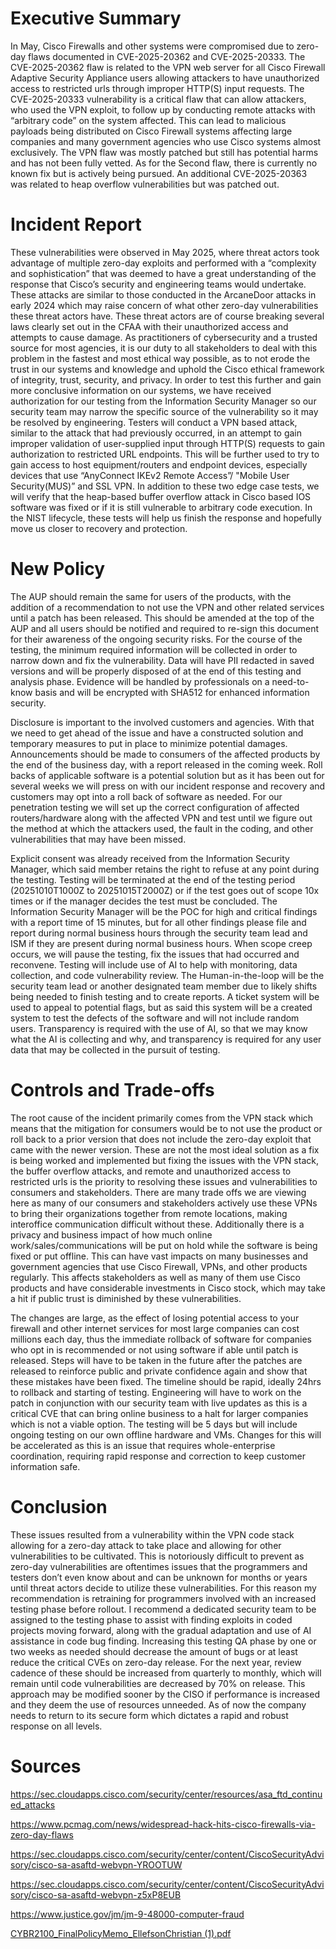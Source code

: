 # Executive Summary
In May, Cisco Firewalls and other systems were compromised due to zero-day flaws documented in CVE-2025-20362 and CVE-2025-20333. The CVE-2025-20362 flaw is related to the VPN web server for all Cisco Firewall Adaptive Security Appliance users allowing attackers to have unauthorized access to restricted urls through improper HTTP(S) input requests. The CVE-2025-20333 vulnerability is a critical flaw that can allow attackers, who used the VPN exploit, to follow up by conducting remote attacks with “arbitrary code” on the system affected. This can lead to malicious payloads being distributed on Cisco Firewall systems affecting large companies and many government agencies who use Cisco systems almost exclusively. The VPN flaw was mostly patched but still has potential harms and has not been fully vetted. As for the Second flaw, there is currently no known fix but is actively being pursued. An additional CVE-2025-20363 was related to heap overflow vulnerabilities but was patched out.


# Incident Report

These vulnerabilities were observed in May 2025, where threat actors took advantage of multiple zero-day exploits and performed with a “complexity and sophistication” that was deemed to have a great understanding of the response that Cisco’s security and engineering teams would undertake. These attacks are similar to those conducted in the ArcaneDoor attacks in early 2024 which may raise concern of what other zero-day vulnerabilities these threat actors have. These threat actors are of course breaking several laws clearly set out in the CFAA with their unauthorized access and attempts to cause damage. As practitioners of cybersecurity and a trusted source for most agencies, it is our duty to all stakeholders to deal with this problem in the fastest and most ethical way possible, as to not erode the trust in our systems and knowledge and uphold the Cisco ethical framework of integrity, trust, security, and privacy. In order to test this further and gain more conclusive information on our systems, we have received authorization for our testing from the Information Security Manager so our security team may narrow the specific source of the vulnerability so it may be resolved by engineering. Testers will conduct a VPN based attack, similar to the attack that had previously occurred, in an attempt to gain improper validation of user-supplied input through HTTP(S) requests to gain authorization to restricted URL endpoints. This will be further used to try to gain access to host equipment/routers and endpoint devices, especially devices that use “AnyConnect IKEv2 Remote Access”/ "Mobile User Security(MUS)” and SSL VPN. In addition to these two edge case tests, we will verify that the heap-based buffer overflow attack in Cisco based IOS software was fixed or if it is still vulnerable to arbitrary code execution. In the NIST lifecycle, these tests will help us finish the response and hopefully move us closer to recovery and protection. 

# New Policy

The AUP should remain the same for users of the products, with the addition of a recommendation to not use the VPN and other related services until a patch has been released. This should be amended at the top of the AUP and all users should be notified and required to re-sign this document for their awareness of the ongoing security risks. For the course of the testing, the minimum required information will be collected in order to narrow down and fix the vulnerability. Data will have PII redacted in saved versions and will be properly disposed of at the end of this testing and analysis phase. Evidence will be handled by professionals on a need-to-know basis and will be encrypted with SHA512 for enhanced information security. 

Disclosure is important to the involved customers and agencies. With that we need to get ahead of the issue and have a constructed solution and temporary measures to put in place to minimize potential damages. Announcements should be made to consumers of the affected products by the end of the business day, with a report released in the coming week. Roll backs of applicable software is a potential solution but as it has been out for several weeks we will press on with our incident response and recovery and customers may opt into a roll back of software as needed. For our penetration testing we will set up the correct configuration of affected routers/hardware along with the affected VPN and test until we figure out the method at which the attackers used, the fault in the coding, and other vulnerabilities that may have been missed. 

Explicit consent was already received from the Information Security Manager, which said member retains the right to refuse at any point during the testing. Testing will be terminated at the end of the testing period (20251010T1000Z to 20251015T2000Z) or if the test goes out of scope 10x times or if the manager decides the test must be concluded. The Information Security Manager will be the POC for high and critical findings with a report time of 15 minutes, but for all other findings please file and report during normal business hours through the security team lead and ISM if they are present during normal business hours. When scope creep occurs, we will pause the testing, fix the issues that had occurred and reconvene. Testing will include use of AI to help with monitoring, data collection, and code vulnerability review. The Human-in-the-loop will be the security team lead or another designated team member due to likely shifts being needed to finish testing and to create reports. A ticket system will be used to appeal to potential flags, but as said this system will be a created system to test the defects of the software and will not include random users. Transparency is required with the use of AI, so that we may know what the AI is collecting and why, and transparency is required for any user data that may be collected in the pursuit of testing. 

# Controls and Trade-offs

The root cause of the incident primarily comes from the VPN stack which means that the mitigation for consumers would be to not use the product or roll back to a prior version that does not include the zero-day exploit that came with the newer version. These are not the most ideal solution as a fix is being worked and implemented but fixing the issues with the VPN stack, the buffer overflow attacks, and remote and unauthorized access to restricted urls is the priority to resolving these issues and vulnerabilities to consumers and stakeholders. There are many trade offs we are viewing here as many of our consumers and stakeholders actively use these VPNs to bring their organizations together from remote locations, making interoffice communication difficult without these. Additionally there is a privacy and business impact of how much online work/sales/communications will be put on hold while the software is being fixed or put offline. This can have vast impacts on many businesses and government agencies that use Cisco Firewall, VPNs, and other products regularly. This affects stakeholders as well as many of them use Cisco products and have considerable investments in Cisco stock, which may take a hit if public trust is diminished by these vulnerabilities. 

The changes are large, as the effect of losing potential access to your firewall and other internet services for most large companies can cost millions each day, thus the immediate rollback of software for companies who opt in is recommended or not using software if able until patch is released. Steps will have to be taken in the future after the patches are released to reinforce public and private confidence again and show that these mistakes have been fixed. The timeline should be rapid, ideally 24hrs to rollback and starting of testing. Engineering will have to work on the patch in conjunction with our security team with live updates as this is a critical CVE that can bring online business to a halt for larger companies which is not a viable option. The testing will be 5 days but will include ongoing testing on our own offline hardware and VMs. Changes for this will be accelerated as this is an issue that requires whole-enterprise coordination, requiring rapid response and correction to keep customer information safe. 

# Conclusion 

These issues resulted from a vulnerability within the VPN code stack allowing for a zero-day attack to take place and allowing for other vulnerabilities to be cultivated. This is notoriously difficult to prevent as zero-day vulnerabilities are oftentimes issues that the programmers and testers don’t even know about and can be unknown for months or years until threat actors decide to utilize these vulnerabilities. For this reason my recommendation is retraining for programmers involved with an increased testing phase before rollout. I recommend a dedicated security team to be assigned to the testing phase to assist with finding exploits in coded projects moving forward, along with the gradual adaptation and use of AI assistance in code bug finding. Increasing this testing QA phase by one or two weeks as needed should decrease the amount of bugs or at least reduce the critical CVEs on zero-day release. For the next year, review cadence of these should be increased from quarterly to monthly, which will remain until code vulnerabilities are decreased by 70% on release. This approach may be modified sooner by the CISO if performance is increased and they deem the use of resources unneeded. As of now the company needs to return to its secure form which dictates a rapid and robust response on all levels. 

# Sources

https://sec.cloudapps.cisco.com/security/center/resources/asa_ftd_continued_attacks

https://www.pcmag.com/news/widespread-hack-hits-cisco-firewalls-via-zero-day-flaws

https://sec.cloudapps.cisco.com/security/center/content/CiscoSecurityAdvisory/cisco-sa-asaftd-webvpn-YROOTUW

https://sec.cloudapps.cisco.com/security/center/content/CiscoSecurityAdvisory/cisco-sa-asaftd-webvpn-z5xP8EUB

https://www.justice.gov/jm/jm-9-48000-computer-fraud

[CYBR2100_FinalPolicyMemo_EllefsonChristian (1).pdf](https://github.com/user-attachments/files/22860619/CYBR2100_FinalPolicyMemo_EllefsonChristian.1.pdf)

